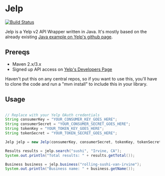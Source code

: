 Jelp
====

[![Build Status](https://secure.travis-ci.org/justinbeltran/jelp.png)](http://travis-ci.org/justinbeltran/jelp)

Jelp is a Yelp v2 API Wrapper written in Java. It's mostly based on the already existing [Java example on Yelp's github page](https://github.com/Yelp/yelp-api/blob/master/v2/java/Yelp.java).

Prereqs
-------

* Maven 2.x/3.x
* Signed up API access on [Yelp's Developers Page](http://www.yelp.com/developers)

Haven't put this on any central repos, so if you want to use this, you'll have to clone the code and run a "mvn install" to include this in your library.

Usage
-----
```java

// Replace with your Yelp OAuth credentials
String consumerKey = "YOUR_CONSUMER_KEY_GOES_HERE";
String consumerSecret = "YOUR_CONSUMER_SECRET_GOES_HERE";
String tokenKey = "YOUR_TOKEN_KEY_GOES_HERE";
String tokenSecret = "YOUR_TOKEN_SECRET_GOES_HERE";

Jelp jelp = new Jelp(consumerKey, consumerSecret, tokenKey, tokenSecret);

Results results = jelp.search("sushi", "Irvine, CA");
System.out.println("Total results: " + results.getTotal());

Business business = jelp.business("rolling-sushi-van-irvine");
System.out.println("Business name: " + business.getName());
```
